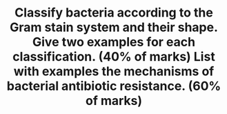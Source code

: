---
title: "Classify bacteria according to the Gram stain system and their shape. Give two examples for each classification. (40% of marks) List with examples the mechanisms of bacterial antibiotic resistance. (60% of marks)"
entityType: SAQ
exam: PEX
college: CICM
year: 2014
sitting: A
question: 10
passRate: 63
EC_expectedDomains:
- ""
EC_extraCredit:
- "Generally candidates provided an accurate classification of bacteria based upon Gram staining and shape."
- "Mechanism of resistance was also well covered, with examples."
EC_errorsCommon:
- "None or poorly staining organisms were often overlooked."
- "Areas of weakness were a lack of descriptive detail and/or omission of an example for each mechanism."
- "Mechanisms such as metabolic blockade of essential pathways for antibacterial action and active removal of intracellular antibiotic were more commonly omitted."
---
